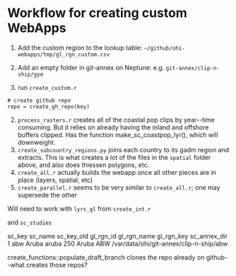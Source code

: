 # Workflow for creating custom WebApps

1. Add the custom region to the lookup table: `~/github/ohi-webapps/tmp/gl_rgn_custom.csv`
1. Add an empty folder in git-annex on Neptune: e.g.
`git-annex/clip-n-ship/gye`

1. run `create_custom.r`
```
# create github repo
repo = create_gh_repo(key)
```

2. `process_rasters.r` creates all of the coastal pop clips by year--time consuming. But it relies on already having the inland and offshore buffers clipped. Has the function make_sc_coastpop_lyr(), which will downweight.
3. `create_subcountry_regions.py` joins each country to its gadm region and extracts. This is what creates a lot of the files in the `spatial` folder above, and also does thiessen polygons, etc.  
4. `create_all.r` actually builds the webapp once all other pieces are in place (layers, spatial, etc)
5. `create_parallel.r` seems to be very similar to `create_all.r`; one may supersede the other


Will need to work with `lyrs_gl` from `create_int.r`

and `sc_studies`

sc_key sc_name sc_key_old gl_rgn_id gl_rgn_name gl_rgn_key                            sc_annex_dir
1    abw   Aruba      aruba       250       Aruba        ABW /var/data/ohi/git-annex/clip-n-ship/abw

create_functions::populate_draft_branch clones the repo already on github--what creates those repos?
